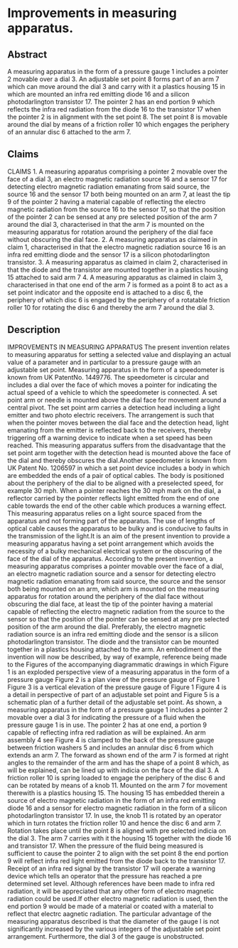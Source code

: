 # Improvements in measuring apparatus.

## Abstract
A measuring apparatus in the form of a pressure gauge 1 includes a pointer 2 movable over a dial 3. An adjustable set point 8 forms part of an arm 7 which can move around the dial 3 and carry with it a plastics housing 15 in which are mounted an infra red emitting diode 16 and a silicon photodarlington transistor 17. The pointer 2 has an end portion 9 which reflects the infra red radiation from the diode 16 to the transistor 17 when the pointer 2 is in alignment with the set point 8. The set point 8 is movable around the dial by means of a friction roller 10 which engages the periphery of an annular disc 6 attached to the arm 7.

## Claims
CLAIMS 1. A measuring apparatus comprising a pointer 2 movable over the face of a dial 3, an electro magnetic radiation source 16 and a sensor 17 for detecting electro magnetic radiation emanating from said source, the source 16 and the sensor 17 both being mounted on an arm 7, at least the tip 9 of the pointer 2 having a material capable of reflecting the electro magnetic radiation from the source 16 to the sensor 17, so that the position of the pointer 2 can be sensed at any pre selected position of the arm 7 around the dial 3, characterised in that the arm 7 is mounted on the measuring apparatus for rotation around the periphery of the dial face without obscuring the dial face. 2. A measuring apparatus as claimed in claim 1, characterised in that the electro magnetic radiation source 16 is an infra red emitting diode and the sensor 17 is a silicon photodarlington transistor. 3. A measuring apparatus as claimed in claim 2, characterised in that the diode and the transistor are mounted together in a plastics housing 15 attached to said arm 7 4. A measuring apparatus as claimed in claim 3, characterised in that one end of the arm 7 is formed as a point 8 to act as a set point indicator and the opposite end is attached to a disc 6, the periphery of which disc 6 is engaged by the periphery of a rotatable friction roller 10 for rotating the disc 6 and thereby the arm 7 around the dial 3.

## Description
IMPROVEMENTS IN MEASURING APPARATUS The present invention relates to measuring apparatus for setting a selected value and displaying an actual value of a parameter and in particular to a pressure gauge with an adjustable set point. Measuring apparatus in the form of a speedometer is known from UK PatentNo. 1449776. The speedometer is circular and includes a dial over the face of which moves a pointer for indicating the actual speed of a vehicle to which the speedometer is connected. A set point arm or needle is mounted above the dial face for movement around a central pivot. The set point arm carries a detection head including a light emitter and two photo electric receivers. The arrangement is such that when the pointer moves between the dial face and the detection head, light emanating from the emitter is reflected back to the receivers, thereby triggering off a warning device to indicate when a set speed has been reached. This measuring apparatus suffers from the disadvantage that the set point arm together with the detection head is mounted above the face of the dial and thereby obscures the dial.Another speedometer is known from UK Patent No. 1206597 in which a set point device includes a body in which are embedded the ends of a pair of optical cables. The body is positioned about the periphery of the dial to be aligned with a preselected speed, for example 30 mph. When a pointer reaches the 30 mph mark on the dial, a reflector carried by the pointer reflects light emitted from the end of one cable towards the end of the other cable which produces a warning effect. This measuring apparatus relies on a light source spaced from the apparatus and not forming part of the apparatus. The use of lengths of optical cable causes the apparatus to be bulky and is conducive to faults in the transmission of the light.It is an aim of the present invention to provide a measuring apparatus having a set point arrangement which avoids the necessity of a bulky mechanical electrical system or the obscuring of the face of the dial of the apparatus. According to the present invention, a measuring apparatus comprises a pointer movable over the face of a dial, an electro magnetic radiation source and a sensor for detecting electro magnetic radiation emanating from said source, the source and the sensor both being mounted on an arm, which arm is mounted on the measuring apparatus for rotation around the periphery of the dial face without obscuring the dial face, at least the tip of the pointer having a material capable of reflecting the electro magnetic radiation from the source to the sensor so that the position of the pointer can be sensed at any pre selected position of the arm around the dial. Preferably, the electro magnetic radiation source is an infra red emitting diode and the sensor is a silicon photodarlington transistor. The diode and the transistor can be mounted together in a plastics housing attached to the arm. An embodiment of the invention will now be described, by way of example, reference being made to the Figures of the accompanying diagrammatic drawings in which Figure 1 is an exploded perspective view of a measuring apparatus in the form of a pressure gauge Figure 2 is a plan view of the pressure gauge of Figure 1 Figure 3 is a vertical elevation of the pressure gauge of Figure 1 Figure 4 is a detail in perspective of part of an adjustable set point and Figure 5 is a schematic plan of a further detail of the adjustable set point. As shown, a measuring apparatus in the form of a pressure gauge 1 includes a pointer 2 movable over a dial 3 for indicating the pressure of a fluid when the pressure gauge 1 is in use. The pointer 2 has at one end, a portion 9 capable of reflecting infra red radiation as will be explained. An arm assembly 4 see Figure 4 is clamped to the back of the pressure gauge between friction washers 5 and includes an annular disc 6 from which extends an arm 7. The forward as shown end of the arm 7 is formed at right angles to the remainder of the arm and has the shape of a point 8 which, as will be explained, can be lined up with indicia on the face of the dial 3. A friction roller 10 is spring loaded to engage the periphery of the disc 6 and can be rotated by means of a knob 11. Mounted on the arm 7 for movement therewith is a plastics housing 15. The housing 15 has embedded therein a source of electro magnetic radiation in the form of an infra red emitting diode 16 and a sensor for electro magnetic radiation in the form of a silicon photodarlington transistor 17. In use, the knob 11 is rotated by an operator which in turn rotates the friction roller 10 and hence the disc 6 and arm 7. Rotation takes place until the point 8 is aligned with pre selected indicia on the dial 3. The arm 7 carries with it the housing 15 together with the diode 16 and transistor 17. When the pressure of the fluid being measured is sufficient to cause the pointer 2 to align with the set point 8 the end portion 9 will reflect infra red light emitted from the diode back to the transistor 17. Receipt of an infra red signal by the transistor 17 will operate a warning device which tells an operator that the pressure has reached a pre determined set level. Although references have been made to infra red radiation, it will be appreciated that any other form of electro magnetic radiation could be used.If other electro magnetic radiation is used, then the end portion 9 would be made of a material or coated with a material to reflect that electrc aagnetic radiation. The particular advantage of the measuring apparatus described is that the diameter of the gauge I is not significantly increased by the various integers of the adjustable set point arrangement. Furthermore, the dial 3 of the gauge is unobstructed.